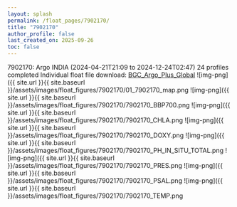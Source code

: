 ```yaml
---
layout: splash
permalink: /float_pages/7902170/
title: "7902170"
author_profile: false
last_created_on: 2025-09-26
toc: false
---
```

 
7902170: Argo INDIA (2024-04-21T21:09 to 2024-12-24T02:47)
24 profiles completed
Individual float file download: [BGC_Argo_Plus_Global](https://ftp.soest.hawaii.edu/bgc_argo_plus/Individual_Floats/outliers_removed/7902170_Sprof_processed.nc)
![img-png]({{ site.url }}{{ site.baseurl }}/assets/images/float_figures/7902170/01_7902170_map.png
![img-png]({{ site.url }}{{ site.baseurl }}/assets/images/float_figures/7902170/7902170_BBP700.png
![img-png]({{ site.url }}{{ site.baseurl }}/assets/images/float_figures/7902170/7902170_CHLA.png
![img-png]({{ site.url }}{{ site.baseurl }}/assets/images/float_figures/7902170/7902170_DOXY.png
![img-png]({{ site.url }}{{ site.baseurl }}/assets/images/float_figures/7902170/7902170_PH_IN_SITU_TOTAL.png
![img-png]({{ site.url }}{{ site.baseurl }}/assets/images/float_figures/7902170/7902170_PRES.png
![img-png]({{ site.url }}{{ site.baseurl }}/assets/images/float_figures/7902170/7902170_PSAL.png
![img-png]({{ site.url }}{{ site.baseurl }}/assets/images/float_figures/7902170/7902170_TEMP.png
